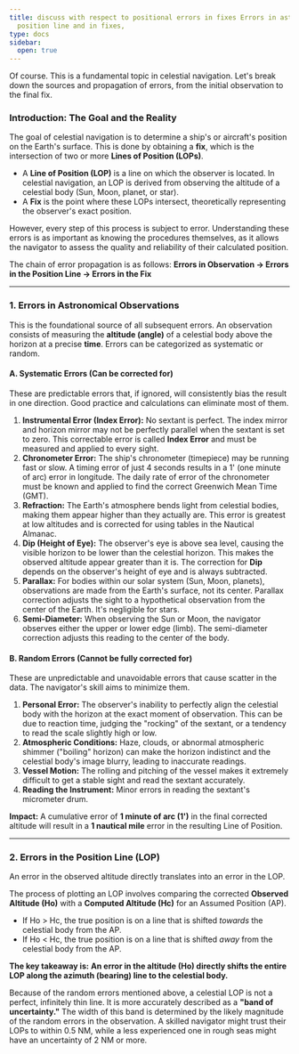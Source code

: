```yaml
---
title: discuss with respect to positional errors in fixes Errors in astronomical observations,
  position line and in fixes,
type: docs
sidebar:
  open: true
---
```


Of course. This is a fundamental topic in celestial navigation. Let's break down the sources and propagation of errors, from the initial observation to the final fix.

### Introduction: The Goal and the Reality

The goal of celestial navigation is to determine a ship's or aircraft's position on the Earth's surface. This is done by obtaining a **fix**, which is the intersection of two or more **Lines of Position (LOPs)**.

*   A **Line of Position (LOP)** is a line on which the observer is located. In celestial navigation, an LOP is derived from observing the altitude of a celestial body (Sun, Moon, planet, or star).
*   A **Fix** is the point where these LOPs intersect, theoretically representing the observer's exact position.

However, every step of this process is subject to error. Understanding these errors is as important as knowing the procedures themselves, as it allows the navigator to assess the quality and reliability of their calculated position.

The chain of error propagation is as follows:
**Errors in Observation → Errors in the Position Line → Errors in the Fix**

---

### 1. Errors in Astronomical Observations

This is the foundational source of all subsequent errors. An observation consists of measuring the **altitude (angle)** of a celestial body above the horizon at a precise **time**. Errors can be categorized as systematic or random.

#### A. Systematic Errors (Can be corrected for)

These are predictable errors that, if ignored, will consistently bias the result in one direction. Good practice and calculations can eliminate most of them.

1.  **Instrumental Error (Index Error):** No sextant is perfect. The index mirror and horizon mirror may not be perfectly parallel when the sextant is set to zero. This correctable error is called **Index Error** and must be measured and applied to every sight.
2.  **Chronometer Error:** The ship's chronometer (timepiece) may be running fast or slow. A timing error of just 4 seconds results in a 1' (one minute of arc) error in longitude. The daily rate of error of the chronometer must be known and applied to find the correct Greenwich Mean Time (GMT).
3.  **Refraction:** The Earth's atmosphere bends light from celestial bodies, making them appear higher than they actually are. This error is greatest at low altitudes and is corrected for using tables in the Nautical Almanac.
4.  **Dip (Height of Eye):** The observer's eye is above sea level, causing the visible horizon to be lower than the celestial horizon. This makes the observed altitude appear greater than it is. The correction for **Dip** depends on the observer's height of eye and is always subtracted.
5.  **Parallax:** For bodies within our solar system (Sun, Moon, planets), observations are made from the Earth's surface, not its center. Parallax correction adjusts the sight to a hypothetical observation from the center of the Earth. It's negligible for stars.
6.  **Semi-Diameter:** When observing the Sun or Moon, the navigator observes either the upper or lower edge (limb). The semi-diameter correction adjusts this reading to the center of the body.

#### B. Random Errors (Cannot be fully corrected for)

These are unpredictable and unavoidable errors that cause scatter in the data. The navigator's skill aims to minimize them.

1.  **Personal Error:** The observer's inability to perfectly align the celestial body with the horizon at the exact moment of observation. This can be due to reaction time, judging the "rocking" of the sextant, or a tendency to read the scale slightly high or low.
2.  **Atmospheric Conditions:** Haze, clouds, or abnormal atmospheric shimmer ("boiling" horizon) can make the horizon indistinct and the celestial body's image blurry, leading to inaccurate readings.
3.  **Vessel Motion:** The rolling and pitching of the vessel makes it extremely difficult to get a stable sight and read the sextant accurately.
4.  **Reading the Instrument:** Minor errors in reading the sextant's micrometer drum.

**Impact:** A cumulative error of **1 minute of arc (1')** in the final corrected altitude will result in a **1 nautical mile** error in the resulting Line of Position.

---

### 2. Errors in the Position Line (LOP)

An error in the observed altitude directly translates into an error in the LOP.

The process of plotting an LOP involves comparing the corrected **Observed Altitude (Ho)** with a **Computed Altitude (Hc)** for an Assumed Position (AP).

*   If Ho > Hc, the true position is on a line that is shifted *towards* the celestial body from the AP.
*   If Ho < Hc, the true position is on a line that is shifted *away* from the celestial body from the AP.

**The key takeaway is:**
**An error in the altitude (Ho) directly shifts the entire LOP along the azimuth (bearing) line to the celestial body.**

Because of the random errors mentioned above, a celestial LOP is not a perfect, infinitely thin line. It is more accurately described as a **"band of uncertainty."** The width of this band is determined by the likely magnitude of the random errors in the observation. A skilled navigator might trust their LOPs to within 0.5 NM, while a less experienced one in rough seas might have an uncertainty of 2 NM or more.

